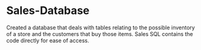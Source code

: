 # Sales-Database
Created a database that deals with tables relating to the possible inventory of a store and the customers that buy those items.
Sales SQL contains the code directly for ease of access.
